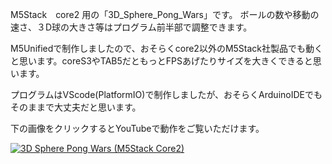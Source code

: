 M5Stack　core2 用の「3D_Sphere_Pong_Wars」です。
ボールの数や移動の速さ、３D球の大きさ等はプログラム前半部で調整できます。



M5Unifiedで制作しましたので、おそらくcore2以外のM5Stack社製品でも動くと思います。coreS3やTAB5だともっとFPSあげたりサイズを大きくできると思います。



プログラムはVScode(PlatformIO)で制作しましたが、おそらくArduinoIDEでもそのままで大丈夫だと思います。



下の画像をクリックするとYouTubeで動作をご覧いただけます。



[![3D Sphere Pong Wars (M5Stack Core2)](https://img.youtube.com/vi/HJYGvkFOTdE/0.jpg)](https://www.youtube.com/watch?v=HJYGvkFOTdE)

